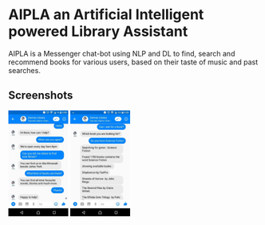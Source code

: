 # AIPLA an Artificial Intelligent powered Library Assistant
AIPLA is a Messenger chat-bot using NLP and DL to find, search and recommend books for various users, based on their taste of music and past searches.

## Screenshots
<img src="https://github.com/FirasHabri/book-chatbot/blob/master/1.jpg?raw=true" width="120">
<img src="https://github.com/FirasHabri/book-chatbot/blob/master/2.jpg?raw=true" width="120">

